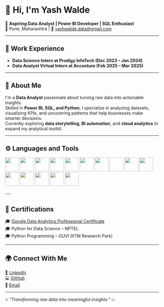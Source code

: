 # 👋 Hi, I'm Yash Walde  

🎯 **Aspiring Data Analyst | Power BI Developer | SQL Enthusiast**  
📍 Pune, Maharashtra | 💌 [yashwalde.data@gmail.com](mailto:yashwalde.data@gmail.com)  

---

## 💼 Work Experience  
- **Data Science Intern at Prodigy InfoTech (Dec 2023 – Jan 2024)**
- **Data Analyst Virtual Intern at Accenture (Feb 2025 – Mar 2025)**   

---

## 🧠 About Me  

I'm a **Data Analyst** passionate about turning raw data into actionable insights.  
Skilled in **Power BI, SQL, and Python**, I specialize in analyzing datasets, visualizing KPIs, and uncovering patterns that help businesses make smarter decisions.  
Currently exploring **data storytelling, BI automation**, and **cloud analytics** to expand my analytical toolkit.  

---

## ⚙️ Languages and Tools  

<p align="left">
  <img src="https://cdn.jsdelivr.net/gh/devicons/devicon/icons/python/python-original.svg" width="45" height="45"/>
  <img src="https://cdn.jsdelivr.net/gh/devicons/devicon/icons/r/r-original.svg" width="45" height="45"/>
  <img src="https://cdn.jsdelivr.net/gh/devicons/devicon/icons/mysql/mysql-original.svg" width="45" height="45"/>
  <img src="https://cdn.jsdelivr.net/gh/devicons/devicon/icons/pandas/pandas-original.svg" width="45" height="45"/>
  <img src="https://cdn.jsdelivr.net/gh/devicons/devicon/icons/numpy/numpy-original.svg" width="45" height="45"/>
  <img src="https://matplotlib.org/_static/images/logo2.svg" width="45" height="45"/>
  <img src="https://seaborn.pydata.org/_images/logo-mark-lightbg.svg" width="45" height="45"/>
  <img scr="https://upload.wikimedia.org/wikipedia/commons/0/05/Scikit_learn_logo_small.svg" width="45" height="45"/>
  <img src="https://cdn.worldvectorlogo.com/logos/tableau-software.svg" width="45" height="45"/>
  <img src="https://upload.wikimedia.org/wikipedia/commons/c/cf/New_Power_BI_Logo.svg" width="45" height="45"/>
  <img src="https://upload.wikimedia.org/wikipedia/commons/7/73/Microsoft_Excel_2013-2019_logo.svg" width="45" height="45"/>
  <img src="https://cdn.jsdelivr.net/gh/devicons/devicon/icons/jupyter/jupyter-original.svg" width="45" height="45"/>
  <img src="https://cdn.jsdelivr.net/gh/devicons/devicon/icons/git/git-original.svg" width="45" height="45"/>
  <img src="https://cdn.jsdelivr.net/gh/devicons/devicon/icons/github/github-original.svg" width="45" height="45"/>
  <img src="https://cdn.jsdelivr.net/gh/devicons/devicon/icons/vscode/vscode-original.svg" width="45" height="45"/>
  
</p>
---

## 📜 Certifications  

🎓 [Google Data Analytics Professional Certificate](https://www.coursera.org/account/accomplishments/professional-cert/986IP196J3M2)  
🎓 Python for Data Science – NPTEL  
🎓 Python Programming – GUVI (IITM Research Park)  

---

## 🌍 Connect With Me  

🔗 [LinkedIn](https://www.linkedin.com/in/yashwalde/)  
💻 [GitHub](https://github.com/YashWalde)  
📧 [Email](mailto:yashwalde.data@gmail.com)  

---

⭐ *“Transforming raw data into meaningful insights.”* 📈  


<!--
**YashWalde/YashWalde** is a ✨ _special_ ✨ repository because its `README.md` (this file) appears on your GitHub profile.

Here are some ideas to get you started:

- 🔭 I’m currently working on ...
- 🌱 I’m currently learning ...
- 👯 I’m looking to collaborate on ...
- 🤔 I’m looking for help with ...
- 💬 Ask me about ...
- 📫 How to reach me: ...
- 😄 Pronouns: ...
- ⚡ Fun fact: ...
-->
